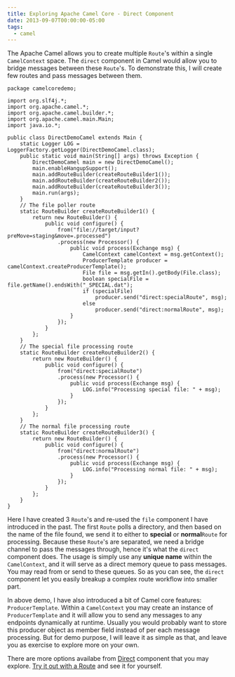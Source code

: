 ```yaml
---
title: Exploring Apache Camel Core - Direct Component
date: 2013-09-07T00:00:00-05:00
tags:
  - camel
---
```


The Apache Camel allows you to create multiple `Route`'s within a single `CamelContext` space. The `direct` component in Camel would allow you to bridge messages between these `Route`'s. To demonstrate this, I will create few routes and pass messages between them.

    package camelcoredemo;
    
    import org.slf4j.*;
    import org.apache.camel.*;
    import org.apache.camel.builder.*;
    import org.apache.camel.main.Main;
    import java.io.*;
    
    public class DirectDemoCamel extends Main {
        static Logger LOG = LoggerFactory.getLogger(DirectDemoCamel.class);
        public static void main(String[] args) throws Exception {
            DirectDemoCamel main = new DirectDemoCamel();
            main.enableHangupSupport();
            main.addRouteBuilder(createRouteBuilder1());
            main.addRouteBuilder(createRouteBuilder2());
            main.addRouteBuilder(createRouteBuilder3());
            main.run(args);
        }
        // The file poller route
        static RouteBuilder createRouteBuilder1() {
            return new RouteBuilder() {
                public void configure() {
                    from("file://target/input?preMove=staging&move=.processed")
                    .process(new Processor() {
                        public void process(Exchange msg) {
                            CamelContext camelContext = msg.getContext();
                            ProducerTemplate producer = camelContext.createProducerTemplate();
                            File file = msg.getIn().getBody(File.class);
                            boolean specialFile = file.getName().endsWith("_SPECIAL.dat");
                            if (specialFile)
                                producer.send("direct:specialRoute", msg);
                            else
                                producer.send("direct:normalRoute", msg);
                        }
                    });
                }
            };
        }
        // The special file processing route
        static RouteBuilder createRouteBuilder2() {
            return new RouteBuilder() {
                public void configure() {
                    from("direct:specialRoute")
                    .process(new Processor() {
                        public void process(Exchange msg) {
                            LOG.info("Processing special file: " + msg);
                        }
                    });
                }
            };
        }
        // The normal file processing route
        static RouteBuilder createRouteBuilder3() {
            return new RouteBuilder() {
                public void configure() {
                    from("direct:normalRoute")
                    .process(new Processor() {
                        public void process(Exchange msg) {
                            LOG.info("Processing normal file: " + msg);
                        }
                    });
                }
            };
        }
    }

Here I have created 3 `Route`'s and re-used the `file` component I have introduced in the past. The first `Route` polls a directory, and then based on the name of the file found, we send it to either to **special** or **normal**`Route` for processing. Because these `Route`'s are separated, we need a bridge channel to pass the messages through, hence it's what the `direct` component does. The usage is simply use any **unique name** within the `CamelContext`, and it will serve as a direct memory queue to pass messages. You may read from or send to these queues. So as you can see, the `direct` component let you easily breakup a complex route workflow into smaller part.

In above demo, I have also introduced a bit of Camel core features: `ProducerTemplate`. Within a `CamelContext` you may create an instance of `ProducerTemplate` and it will allow you to send any messages to any endpoints dynamically at runtime. Usually you would probably want to store this producer object as member field instead of per each message processing. But for demo purpose, I will leave it as simple as that, and leave you as exercise to explore more on your own.

There are more options availabe from [Direct](http://camel.apache.org/direct.html) component
that you may explore.
[Try it out with a Route](http://saltnlight5.blogspot.com/2013/08/getting-started-with-apache-camel-using.html)
and see it for yourself.

